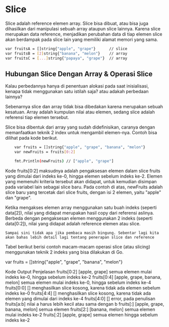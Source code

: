 # Slice
Slice adalah reference elemen array. Slice bisa dibuat, atau bisa juga dihasilkan dari manipulasi sebuah array ataupun slice lainnya. Karena slice merupakan data reference, menjadikan perubahan data di tiap elemen slice akan berdampak pada slice lain yang memiliki alamat memori yang sama.


```bash
var fruitsA = []string{"apple", "grape"}      // slice
var fruitsB = [2]string{"banana", "melon"}    // array
var fruitsC = [...]string{"papaya", "grape"}  // array

```


## Hubungan Slice Dengan Array & Operasi Slice
Kalau perbedannya hanya di penentuan alokasi pada saat inisialisasi, kenapa tidak menggunakan satu istilah saja? atau adakah perbedaan lainnya?

Sebenarnya slice dan array tidak bisa dibedakan karena merupakan sebuah kesatuan. Array adalah kumpulan nilai atau elemen, sedang slice adalah referensi tiap elemen tersebut.

Slice bisa dibentuk dari array yang sudah didefinisikan, caranya dengan memanfaatkan teknik 2 index untuk mengambil elemen-nya. Contoh bisa dilihat pada kode berikut.

```bash
    var fruits = []string{"apple", "grape", "banana", "melon"}
    var newFruits = fruits[0:2]

    fmt.Println(newFruits) // ["apple", "grape"]
```

Kode fruits[0:2] maksudnya adalah pengaksesan elemen dalam slice fruits yang dimulai dari indeks ke-0, hingga elemen sebelum indeks ke-2. Elemen yang memenuhi kriteria tersebut akan didapat, untuk kemudian disimpan pada variabel lain sebagai slice baru. Pada contoh di atas, newFruits adalah slice baru yang tercetak dari slice fruits, dengan isi 2 elemen, yaitu "apple" dan "grape".



Ketika mengakses elemen array menggunakan satu buah indeks (seperti data[2]), nilai yang didapat merupakan hasil copy dari referensi aslinya. Berbeda dengan pengaksesan elemen menggunakan 2 indeks (seperti data[0:2]), nilai yang didapat adalah reference elemen atau slice.

    Sampai sini tidak apa jika pembaca masih bingung. Sebentar lagi kita akan bahas lebih detail lagi tentang penerapan slice dan reference

Tabel berikut berisi contoh macam-macam operasi slice (atau slicing) menggunakan teknik 2 indeks yang bisa dilakukan di Go.

var fruits = []string{"apple", "grape", "banana", "melon"}

Kode 	Output 	Penjelasan
fruits[0:2] 	[apple, grape] 	semua elemen mulai indeks ke-0, hingga sebelum indeks ke-2
fruits[0:4] 	[apple, grape, banana, melon] 	semua elemen mulai indeks ke-0, hingga sebelum indeks ke-4
fruits[0:0] 	[] 	menghasilkan slice kosong, karena tidak ada elemen sebelum indeks ke-0
fruits[4:4] 	[] 	menghasilkan slice kosong, karena tidak ada elemen yang dimulai dari indeks ke-4
fruits[4:0] 	[] 	error, pada penulisan fruits[a:b] nilai a harus lebih kecil atau sama dengan b
fruits[:] 	[apple, grape, banana, melon] 	semua elemen
fruits[2:] 	[banana, melon] 	semua elemen mulai indeks ke-2
fruits[:2] 	[apple, grape] 	semua elemen hingga sebelum indeks ke-2